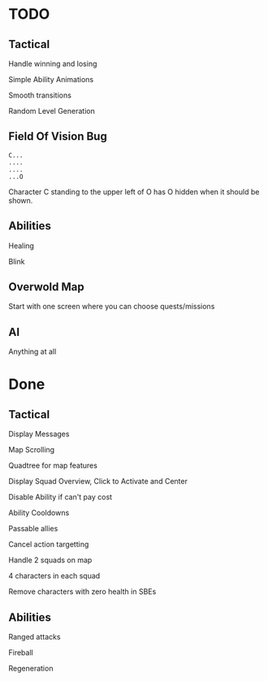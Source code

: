 TODO
====

Tactical
--------
Handle winning and losing

Simple Ability Animations

Smooth transitions

Random Level Generation

Field Of Vision Bug
-------------------

    C...
    ....
    ....
    ...O

Character C standing to the upper left of O has O hidden when it should be shown.

Abilities
---------
Healing

Blink

Overwold Map
------------
Start with one screen where you can choose quests/missions

AI
--
Anything at all

Done
====

Tactical
--------
Display Messages

Map Scrolling

Quadtree for map features

Display Squad Overview, Click to Activate and Center

Disable Ability if can't pay cost

Ability Cooldowns

Passable allies

Cancel action targetting

Handle 2 squads on map

4 characters in each squad

Remove characters with zero health in SBEs

Abilities
---------
Ranged attacks

Fireball

Regeneration
